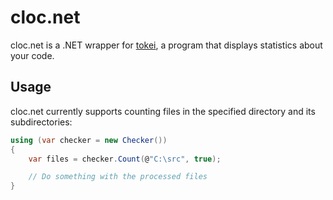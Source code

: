 # cloc.net

cloc.net is a .NET wrapper for [tokei](https://github.com/XAMPPRocky/tokei), a program that displays statistics about your code.

## Usage

cloc.net currently supports counting files in the specified directory and its subdirectories:

```csharp
using (var checker = new Checker())
{
    var files = checker.Count(@"C:\src", true);

    // Do something with the processed files
}
```